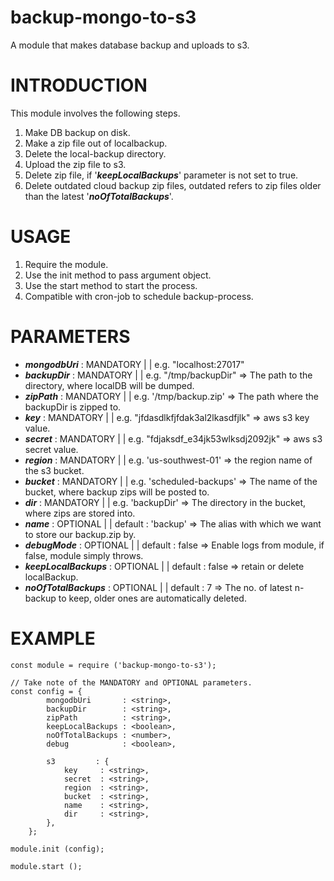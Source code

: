 # backup-mongo-to-s3
A module that makes database backup and uploads to s3.

# INTRODUCTION

This module involves the following steps.
1. Make DB backup on disk.
2. Make a zip file out of localbackup.
3. Delete the local-backup directory.
4. Upload the zip file to s3.
5. Delete zip file, if '***keepLocalBackups***' parameter is not set to true.
6. Delete outdated cloud backup zip files, outdated refers to zip files older than the latest '***noOfTotalBackups***'.

# USAGE

1. Require the module.
2. Use the init method to pass argument object.
3. Use the start method to start the process.
4. Compatible with cron-job to schedule backup-process.


# PARAMETERS

* ***mongodbUri***       : MANDATORY | <string>    | e.g. "localhost:27017"
* ***backupDir***        : MANDATORY | <string>    | e.g. "/tmp/backupDir"                    => The path to the directory, where localDB will be dumped.
* ***zipPath***          : MANDATORY | <string>    | e.g. '/tmp/backup.zip'                   => The path where the backupDir is zipped to.
* ***key***              : MANDATORY | <string>    | e.g. "jfdasdlkfjfdak3al2lkasdfjlk"       => aws s3 key value.
* ***secret***           : MANDATORY | <string>    | e.g. "fdjaksdf_e34jk53wlksdj2092jk"      => aws s3 secret value.
* ***region***           : MANDATORY | <string>    | e.g. 'us-southwest-01'                   => the region name of the s3 bucket. 
* ***bucket***           : MANDATORY | <string>    | e.g. 'scheduled-backups'                 => The name of the bucket, where backup zips will be posted to.
* ***dir***              : MANDATORY | <string>    | e.g. 'backupDir'                         => The directory in the bucket, where zips are stored into.
* ***name***             : OPTIONAL  | <string>    | default : 'backup'                       => The alias with which we want to store our backup.zip by.
* ***debugMode***        : OPTIONAL  | <boolean>   | default : false                          => Enable logs from module, if false, module simply throws.
* ***keepLocalBackups*** : OPTIONAL  | <boolean>   | default : false                          => retain or delete localBackup.
* ***noOfTotalBackups*** : OPTIONAL  | <number>    | default : 7                              => The no. of latest n-backup to keep, older ones are automatically deleted.


# EXAMPLE

```
const module = require ('backup-mongo-to-s3');

// Take note of the MANDATORY and OPTIONAL parameters.
const config = {
		mongodbUri       : <string>,
		backupDir        : <string>,
		zipPath          : <string>,
		keepLocalBackups : <boolean>,
		noOfTotalBackups : <number>,
        debug            : <boolean>,

		s3         : {
			key     : <string>,
			secret  : <string>,
			region  : <string>,
			bucket  : <string>,
			name    : <string>,
			dir     : <string>,
		},
	};

module.init (config);

module.start ();
```
